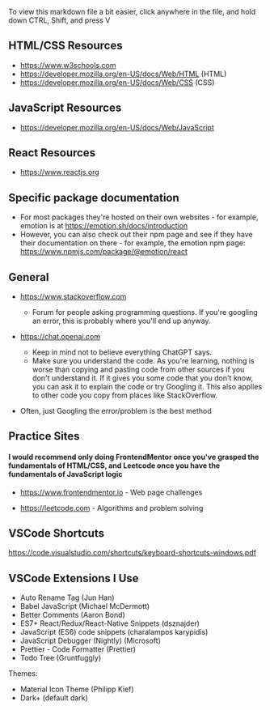 To view this markdown file a bit easier, click anywhere in the file, and hold down CTRL, Shift, and press V

## HTML/CSS Resources

- https://www.w3schools.com
- https://developer.mozilla.org/en-US/docs/Web/HTML (HTML)
- https://developer.mozilla.org/en-US/docs/Web/CSS (CSS)

## JavaScript Resources

- https://developer.mozilla.org/en-US/docs/Web/JavaScript

## React Resources

- https://www.reactjs.org

## Specific package documentation
- For most packages they're hosted on their own websites - for example, emotion is at https://emotion.sh/docs/introduction
- However, you can also check out their npm page and see if they have their documentation on there - for example, the emotion npm page: https://www.npmjs.com/package/@emotion/react

## General

- https://www.stackoverflow.com
    - Forum for people asking programming questions. If you're googling an error, this is probably where you'll end up anyway.

- https://chat.openai.com
    - Keep in mind not to believe everything ChatGPT says.
    - Make sure you understand the code. As you're learning, nothing is worse than copying and pasting code from other sources if you don't understand it. If it gives you some code that you don't know, you can ask it to explain the code or try Googling it. This also applies to other code you copy from places like StackOverflow.

- Often, just Googling the error/problem is the best method

## Practice Sites
#### I would recommend only doing FrontendMentor once you've grasped the fundamentals of HTML/CSS, and Leetcode once you have the fundamentals of JavaScript logic

- https://www.frontendmentor.io - Web page challenges

- https://leetcode.com - Algorithms and problem solving

## VSCode Shortcuts

https://code.visualstudio.com/shortcuts/keyboard-shortcuts-windows.pdf

## VSCode Extensions I Use

- Auto Rename Tag (Jun Han)
- Babel JavaScript (Michael McDermott)
- Better Comments (Aaron Bond)
- ES7+ React/Redux/React-Native Snippets (dsznajder)
- JavaScript (ES6) code snippets (charalampos karypidis)
- JavaScript Debugger (Nightly) (Microsoft)
- Prettier - Code Formatter (Prettier)
- Todo Tree (Gruntfuggly)

Themes:
- Material Icon Theme (Philipp Kief)
- Dark+ (default dark)